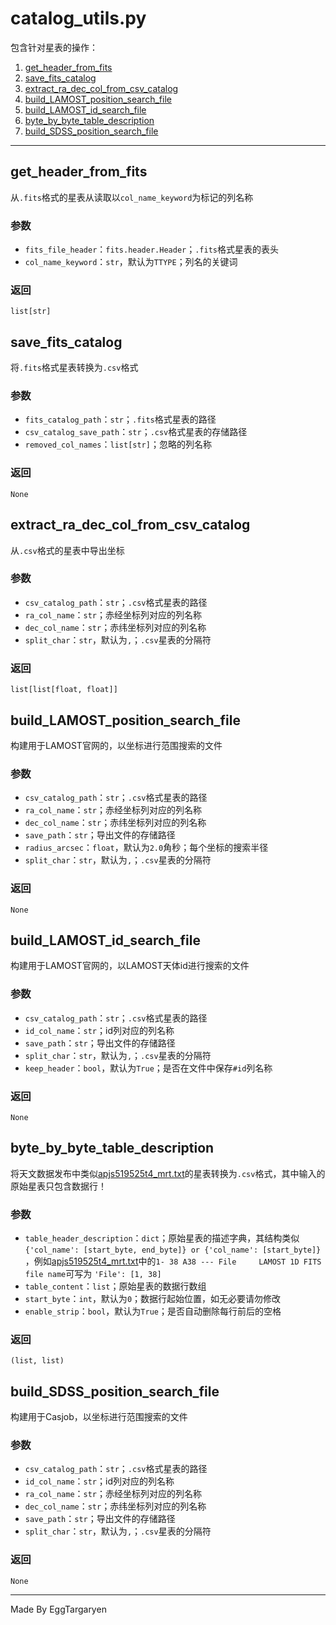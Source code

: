 # catalog_utils.py

包含针对星表的操作：

1. [get_header_from_fits](#get_header_from_fits)
2. [save_fits_catalog](#save_fits_catalog)
3. [extract_ra_dec_col_from_csv_catalog](#extract_ra_dec_col_from_csv_catalog)
4. [build_LAMOST_position_search_file](#build_LAMOST_position_search_file)
5. [build_LAMOST_id_search_file](#build_LAMOST_id_search_file)
6. [byte_by_byte_table_description](#byte_by_byte_table_description)
7. [build_SDSS_position_search_file](#build_SDSS_position_search_file)

---

## get_header_from_fits

从`.fits`格式的星表从读取以`col_name_keyword`为标记的列名称

### 参数

- `fits_file_header`：`fits.header.Header`；`.fits`格式星表的表头
- `col_name_keyword`：`str`，默认为`TTYPE`；列名的关键词

### 返回

`list[str]`

## save_fits_catalog

将`.fits`格式星表转换为`.csv`格式

### 参数

- `fits_catalog_path`：`str`；`.fits`格式星表的路径
- `csv_catalog_save_path`：`str`；`.csv`格式星表的存储路径
- `removed_col_names`：`list[str]`；忽略的列名称

### 返回

`None`

## extract_ra_dec_col_from_csv_catalog

从`.csv`格式的星表中导出坐标

### 参数

- `csv_catalog_path`：`str`；`.csv`格式星表的路径
- `ra_col_name`：`str`；赤经坐标列对应的列名称
- `dec_col_name`：`str`；赤纬坐标列对应的列名称
- `split_char`：`str`，默认为`,`；`.csv`星表的分隔符

### 返回

`list[list[float, float]]`

## build_LAMOST_position_search_file

构建用于LAMOST官网的，以坐标进行范围搜索的文件

### 参数

- `csv_catalog_path`：`str`；`.csv`格式星表的路径
- `ra_col_name`：`str`；赤经坐标列对应的列名称
- `dec_col_name`：`str`；赤纬坐标列对应的列名称
- `save_path`：`str`；导出文件的存储路径
- `radius_arcsec`：`float`，默认为`2.0`角秒；每个坐标的搜索半径
- `split_char`：`str`，默认为`,`；`.csv`星表的分隔符

### 返回

`None`

## build_LAMOST_id_search_file

构建用于LAMOST官网的，以LAMOST天体id进行搜索的文件

### 参数

- `csv_catalog_path`：`str`；`.csv`格式星表的路径
- `id_col_name`：`str`；id列对应的列名称
- `save_path`：`str`；导出文件的存储路径
- `split_char`：`str`，默认为`,`；`.csv`星表的分隔符
- `keep_header`：`bool`，默认为`True`；是否在文件中保存`#id`列名称

### 返回

`None`

## byte_by_byte_table_description

将天文数据发布中类似[apjs519525t4_mrt.txt](./sample/apjs519525t4_mrt.txt)的星表转换为`.csv`格式，其中输入的原始星表只包含数据行！

### 参数

- `table_header_description`：`dict`；原始星表的描述字典，其结构类似
  `{'col_name': [start_byte, end_byte]} or {'col_name': [start_byte]}`
  ，例如[apjs519525t4_mrt.txt](./sample/apjs519525t4_mrt.txt)中的`1- 38 A38 --- File     LAMOST 1D FITS file name`可写为
  `'File': [1, 38]`
- `table_content`：`list`；原始星表的数据行数组
- `start_byte`：`int`，默认为`0`；数据行起始位置，如无必要请勿修改
- `enable_strip`：`bool`，默认为`True`；是否自动删除每行前后的空格

### 返回

`(list, list)`

## build_SDSS_position_search_file

构建用于Casjob，以坐标进行范围搜索的文件

### 参数

- `csv_catalog_path`：`str`；`.csv`格式星表的路径
- `id_col_name`：`str`；id列对应的列名称
- `ra_col_name`：`str`；赤经坐标列对应的列名称
- `dec_col_name`：`str`；赤纬坐标列对应的列名称
- `save_path`：`str`；导出文件的存储路径
- `split_char`：`str`，默认为`,`；`.csv`星表的分隔符

### 返回

`None`

---

Made By EggTargaryen
